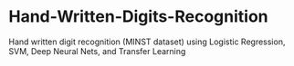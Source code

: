 # Hand-Written-Digits-Recognition
Hand written digit recognition (MINST dataset) using Logistic Regression, SVM, Deep Neural Nets, and Transfer Learning
